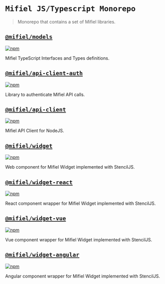 # `Mifiel JS/Typescript Monorepo`

> Monorepo that contains a set of Mifiel libraries.

## [`@mifiel/models`](https://github.com/Mifiel/mifiel-js/tree/main/packages/models)

[![npm](https://img.shields.io/npm/v/@mifiel/models.svg?style=flat-square)](https://www.npmjs.com/package/@mifiel/models)

Mifiel TypeScript Interfaces and Types definitions.

## [`@mifiel/api-client-auth`](https://github.com/Mifiel/mifiel-js/tree/main/packages/api-client-auth)

[![npm](https://img.shields.io/npm/v/@mifiel/api-client-auth.svg?style=flat-square)](https://www.npmjs.com/package/@mifiel/api-client-auth)

Library to authenticate Mifiel API calls.

## [`@mifiel/api-client`](https://github.com/Mifiel/mifiel-js/tree/main/packages/api-client)

[![npm](https://img.shields.io/npm/v/@mifiel/api-client.svg?style=flat-square)](https://www.npmjs.com/package/@mifiel/api-client)

Mifiel API Client for NodeJS.

## [`@mifiel/widget`](https://github.com/Mifiel/mifiel-js/tree/main/packages/widget-stencil)

[![npm](https://img.shields.io/npm/v/@mifiel/widget.svg?style=flat-square)](https://www.npmjs.com/package/@mifiel/widget)

Web component for Mifiel Widget implemented with StencilJS.

## [`@mifiel/widget-react`](https://github.com/Mifiel/mifiel-js/tree/main/packages/widget-react)

[![npm](https://img.shields.io/npm/v/@mifiel/widget-react.svg?style=flat-square)](https://www.npmjs.com/package/@mifiel/widget-react)

React component wrapper for Mifiel Widget implemented with StencilJS.

## [`@mifiel/widget-vue`](https://github.com/Mifiel/mifiel-js/tree/main/packages/widget-vue)

[![npm](https://img.shields.io/npm/v/@mifiel/widget-vue.svg?style=flat-square)](https://www.npmjs.com/package/@mifiel/widget-vue)

Vue component wrapper for Mifiel Widget implemented with StencilJS.

## [`@mifiel/widget-angular`](https://github.com/Mifiel/mifiel-js/tree/main/packages/widget-angular)

[![npm](https://img.shields.io/npm/v/@mifiel/widget-angular.svg?style=flat-square)](https://www.npmjs.com/package/@mifiel/widget-angular)

Angular component wrapper for Mifiel Widget implemented with StencilJS.
